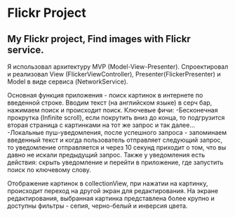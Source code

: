 # Flickr Project
## My Flickr project, Find images with Flickr service.

Я использовал архитектуру MVP (Model-View-Presenter).
Спроектировал и реализовал View (FlickerViewController), Presenter(FlickerPresenter) и Model в виде сервиса (NetworkService).

Основная функция приложения - поиск картинок в интернете по введенной строке.
Вводим текст (на английском языке) в серч бар, нажимаем поиск и происходит поиск.
Ключевые фичи:
-Бесконечная прокрутка (Infinite scroll), если покрутить вниз до конца, то подгрузится вторая страница с картинками на тот же запрос и так далее...
-Локальные пуш-уведомления, после успешного запроса - запоминаем введенный текст и когда пользователь отправляет следующий запрос, то уведомление отправляется и через 10 секунд приходит о том, что вы давно не искали предыдущий запрос.
Также у уведомления есть действия: скрыть уведомление и перейти в приложение, где запустить поиск по ключевому слову.

Отображение картинок в collectionView, при нажатии на картинку, происходит переход на другой экран для редактирования.
На экране редактирования, выбранная картинка представлена более крупно и доступны фильтры - сепия, черно-белый и инверсия цвета.
